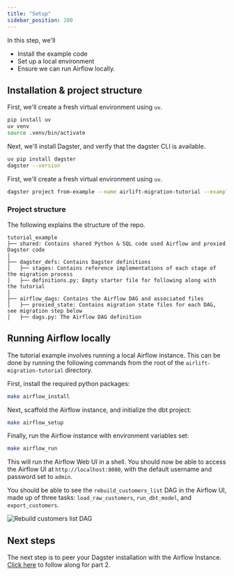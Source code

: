 ```yaml
---
title: "Setup"
sidebar_position: 100
---
```


In this step, we'll

- Install the example code
- Set up a local environment
- Ensure we can run Airflow locally.

## Installation & project structure

First, we'll create a fresh virtual environment using `uv`.

```bash
pip install uv
uv venv
source .venv/bin/activate
```

Next, we'll install Dagster, and verify that the dagster CLI is available.

```bash
uv pip install dagster
dagster --version
```

First, we'll create a fresh virtual environment using `uv`.

```bash
dagster project from-example --name airlift-migration-tutorial --example airlift-migration-tutorial
```

### Project structure

The following explains the structure of the repo.

```plaintext
tutorial_example
├── shared: Contains shared Python & SQL code used Airflow and proxied Dagster code
│
├── dagster_defs: Contains Dagster definitions
│   ├── stages: Contains reference implementations of each stage of the migration process
│   ├── definitions.py: Empty starter file for following along with the tutorial
│
├── airflow_dags: Contains the Airflow DAG and associated files
│   ├── proxied_state: Contains migration state files for each DAG, see migration step below
│   ├── dags.py: The Airflow DAG definition
```

## Running Airflow locally

The tutorial example involves running a local Airflow instance. This can be done by running the following commands from the root of the `airlift-migration-tutorial` directory.

First, install the required python packages:

```bash
make airflow_install
```

Next, scaffold the Airflow instance, and initialize the dbt project:

```bash
make airflow_setup
```

Finally, run the Airflow instance with environment variables set:

```bash
make airflow_run
```

This will run the Airflow Web UI in a shell. You should now be able to access the Airflow UI at `http://localhost:8080`, with the default username and password set to `admin`.

You should be able to see the `rebuild_customers_list` DAG in the Airflow UI, made up of three tasks: `load_raw_customers`, `run_dbt_model`, and `export_customers`.

![Rebuild customers list DAG](/images/integrations/airlift/rebuild_customers_dag.png)

## Next steps

The next step is to peer your Dagster installation with the Airflow Instance. [Click here](peer) to follow along for part 2.
